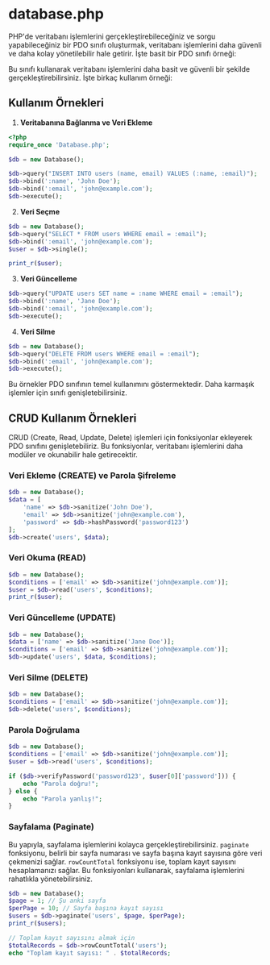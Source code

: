 # database.php

PHP'de veritabanı işlemlerini gerçekleştirebileceğiniz ve sorgu yapabileceğiniz bir PDO sınıfı oluşturmak, veritabanı işlemlerini daha güvenli ve daha kolay yönetilebilir hale getirir. İşte basit bir PDO sınıfı örneği:

Bu sınıfı kullanarak veritabanı işlemlerini daha basit ve güvenli bir şekilde gerçekleştirebilirsiniz. İşte birkaç kullanım örneği:

## Kullanım Örnekleri

1. **Veritabanına Bağlanma ve Veri Ekleme**

```php
<?php
require_once 'Database.php';

$db = new Database();

$db->query("INSERT INTO users (name, email) VALUES (:name, :email)");
$db->bind(':name', 'John Doe');
$db->bind(':email', 'john@example.com');
$db->execute();
```

2. **Veri Seçme**

```php
$db = new Database();
$db->query("SELECT * FROM users WHERE email = :email");
$db->bind(':email', 'john@example.com');
$user = $db->single();

print_r($user);
```

3. **Veri Güncelleme**

```php
$db->query("UPDATE users SET name = :name WHERE email = :email");
$db->bind(':name', 'Jane Doe');
$db->bind(':email', 'john@example.com');
$db->execute();
```

4. **Veri Silme**

```php
$db = new Database();
$db->query("DELETE FROM users WHERE email = :email");
$db->bind(':email', 'john@example.com');
$db->execute();
```

Bu örnekler PDO sınıfının temel kullanımını göstermektedir. Daha karmaşık işlemler için sınıfı genişletebilirsiniz.

## CRUD Kullanım Örnekleri

CRUD (Create, Read, Update, Delete) işlemleri için fonksiyonlar ekleyerek PDO sınıfını genişletebiliriz. Bu fonksiyonlar, veritabanı işlemlerini daha modüler ve okunabilir hale getirecektir.

### Veri Ekleme (CREATE) ve Parola Şifreleme

```php
$db = new Database();
$data = [
    'name' => $db->sanitize('John Doe'),
    'email' => $db->sanitize('john@example.com'),
    'password' => $db->hashPassword('password123')
];
$db->create('users', $data);
```

### Veri Okuma (READ)

```php
$db = new Database();
$conditions = ['email' => $db->sanitize('john@example.com')];
$user = $db->read('users', $conditions);
print_r($user);
```

### Veri Güncelleme (UPDATE)

```php
$db = new Database();
$data = ['name' => $db->sanitize('Jane Doe')];
$conditions = ['email' => $db->sanitize('john@example.com')];
$db->update('users', $data, $conditions);
```

### Veri Silme (DELETE)

```php
$db = new Database();
$conditions = ['email' => $db->sanitize('john@example.com')];
$db->delete('users', $conditions);
```

### Parola Doğrulama

```php
$db = new Database();
$conditions = ['email' => $db->sanitize('john@example.com')];
$user = $db->read('users', $conditions);

if ($db->verifyPassword('password123', $user[0]['password'])) {
    echo "Parola doğru!";
} else {
    echo "Parola yanlış!";
}
```

### Sayfalama (Paginate)

Bu yapıyla, sayfalama işlemlerini kolayca gerçekleştirebilirsiniz. `paginate` fonksiyonu, belirli bir sayfa numarası ve sayfa başına kayıt sayısına göre veri çekmenizi sağlar. `rowCountTotal` fonksiyonu ise, toplam kayıt sayısını hesaplamanızı sağlar. Bu fonksiyonları kullanarak, sayfalama işlemlerini rahatlıkla yönetebilirsiniz.

```php
$db = new Database();
$page = 1; // Şu anki sayfa
$perPage = 10; // Sayfa başına kayıt sayısı
$users = $db->paginate('users', $page, $perPage);
print_r($users);

// Toplam kayıt sayısını almak için
$totalRecords = $db->rowCountTotal('users');
echo "Toplam kayıt sayısı: " . $totalRecords;
```
